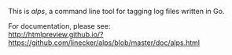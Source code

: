 This is *alps*, a command line tool for tagging log files written in Go.

For documentation, please see:<br>
http://htmlpreview.github.io/?https://github.com/linecker/alps/blob/master/doc/alps.html
